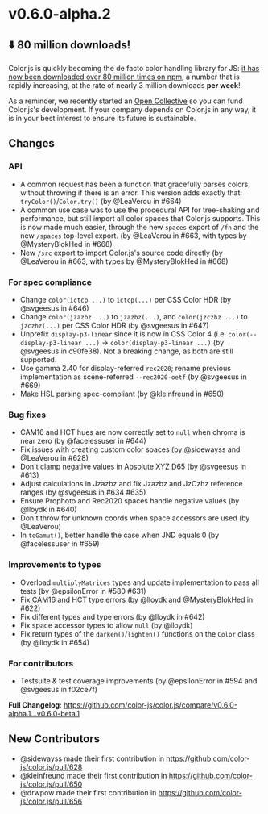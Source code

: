 # v0.6.0-alpha.2

## ⬇️ 80 million downloads!

Color.js is quickly becoming the de facto color handling library for JS:
[it has now been downloaded over 80 million times on npm](https://limonte.dev/total-npm-downloads/?package=colorjs.io),
a number that is rapidly increasing, at the rate of nearly 3 million downloads **per week**!

As a reminder, we recently started an [Open Collective](https://opencollective.com/color) so you can fund Color.js's development.
If your company depends on Color.js in any way, it is in your best interest to ensure its future is sustainable.

## Changes

### API

- A common request has been a function that gracefully parses colors, without throwing if there is an error. This version adds exactly that: `tryColor()`/`Color.try()` (by @LeaVerou in #664)
- A common use case was to use the procedural API for tree-shaking and performance, but still import all color spaces that Color.js supports. This is now made much easier, through the new `spaces` export of `/fn` and the new `/spaces` top-level export. (by @LeaVerou in #663, with types by @MysteryBlokHed in #668)
- New `/src` export to import Color.js's source code directly (by @LeaVerou in #663, with types by @MysteryBlokHed in #668)

### For spec compliance

- Change `color(ictcp ...)` to `ictcp(...)` per CSS Color HDR (by @svgeesus in #646)
- Change `color(jzazbz ...)` to `jzazbz(...)`, and `color(jzczhz ...)` to `jzczhz(...)` per CSS Color HDR (by @svgeesus in #647)
- Unprefix `display-p3-linear` since it is now in CSS Color 4 (i.e. `color(--display-p3-linear ...)` → `color(display-p3-linear ...)` (by @svgeesus in c90fe38). Not a breaking change, as both are still supported.
- Use gamma 2.40 for display-referred `rec2020`; rename previous implementation as scene-referred `--rec2020-oetf` (by @svgeesus in #669)
- Make HSL parsing spec-compliant (by @kleinfreund in #650)

### Bug fixes

- CAM16 and HCT hues are now correctly set to `null` when chroma is near zero (by @facelessuser in #644)
- Fix issues with creating custom color spaces (by @sidewayss and @LeaVerou in #628)
- Don't clamp negative values in Absolute XYZ D65 (by @svgeesus in #613)
- Adjust calculations in Jzazbz and fix Jzazbz and JzCzhz reference ranges (by @svgeesus in #634 #635)
- Ensure Prophoto and Rec2020 spaces handle negative values (by @lloydk in #640)
- Don't throw for unknown coords when space accessors are used (by @LeaVerou)
- In `toGamut()`, better handle the case when JND equals 0 (by @facelessuser in #659)

### Improvements to types

- Overload `multiplyMatrices` types and update implementation to pass all tests (by @epsilonError in #580 #631)
- Fix CAM16 and HCT type errors (by @lloydk and @MysteryBlokHed in #622)
- Fix different types and type errors (by @lloydk in #642)
- Fix space accessor types to allow `null` (by @lloydk)
- Fix return types of the `darken()`/`lighten()` functions on the `Color` class (by @lloydk in #654)

### For contributors

- Testsuite & test coverage improvements (by @epsilonError in #594 and @svgeesus in f02ce7f)

**Full Changelog**: https://github.com/color-js/color.js/compare/v0.6.0-alpha.1...v0.6.0-beta.1

## New Contributors

- @sidewayss made their first contribution in https://github.com/color-js/color.js/pull/628
- @kleinfreund made their first contribution in https://github.com/color-js/color.js/pull/650
- @drwpow made their first contribution in https://github.com/color-js/color.js/pull/656
